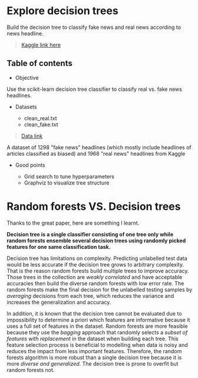 # Explore decision trees

Build the decision tree to classify fake news and real news according to news headline.
> [Kaggle link here](https://www.kaggle.com/therohk/million-headlines)

## Table of contents

* Objective

Use the scikit-learn decision tree classifier to classify real vs. fake news headlines.

* Datasets

  - clean_real.txt
  - clean_fake.txt
  
> [Data link](https://www.kaggle.com/mrisdal/fake-news/data)

A dataset of 1298 "fake news" headlines (which mostly include headlines of articles classified as biased) and 1968 "real news" headlines from Kaggle

* Good points

  - Grid search to tune hyperparameters
  - Graphviz to visualize tree structure

# Random forests VS. Decision trees

Thanks to the great paper, here are something I learnt.

**Decision tree is a single classifier consisting of one tree only while random forests ensemble several decision trees using randomly picked features for one same classification task.**

Decision tree has limitations on complexity. Predicting unlabelled test data would be less accurate if the decision tree grows to arbitrary complexity. That is the reason random forests build multiple trees to improve accuracy. Those trees in the collection are *weakly correlated* and have acceptable accuracies then build the diverse random forests with low error rate. The random forests make the final decision for the unlabelled testing samples by *averaging* decisions from each tree, which reduces the variance and increases the generalization and accuracy.

In addition, it is known that the decision tree cannot be evaluated due to impossibility to determine a priori which features are informative because it uses a full set of features in the dataset. Random forests are more feasible because they use the *bagging* approach that randomly selects a *subset of features with replacement* in the dataset when building each tree. This feature selection process is beneficial to modelling when data is noisy and reduces the impact from less important features. Therefore, the random forests algorithm is more robust than a single decision tree because it is more *diverse and generalized*. The decision tree is prone to overfit but random forests not.
